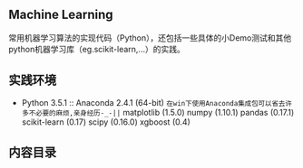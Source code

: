 ## Machine Learning
常用机器学习算法的实现代码（Python），还包括一些具体的小Demo测试和其他python机器学习库（eg.scikit-learn,...）的实践。
## 实践环境
+ Python 3.5.1 :: Anaconda 2.4.1 (64-bit) `在win下使用Anaconda集成包可以省去许多不必要的麻烦,亲身经历-_-||`
    matplotlib (1.5.0)
    numpy (1.10.1)
    pandas (0.17.1)
    scikit-learn (0.17)
    scipy (0.16.0)
    xgboost (0.4)

## 内容目录
